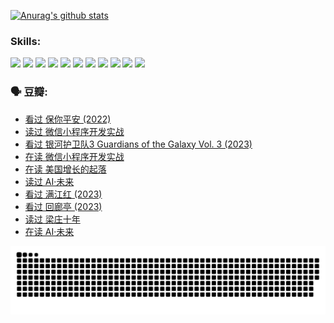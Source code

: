 
[![Anurag's github stats](https://github-readme-stats.vercel.app/api?username=w940853815)](https://github.com/anuraghazra/github-readme-stats)

### Skills:

<code><img height="32" src="https://cdn.jsdelivr.net/npm/simple-icons@v5/icons/python.svg"></code>
<code><img height="32" src="https://cdn.jsdelivr.net/npm/simple-icons@v5/icons/javascript.svg"></code>
<code><img height="32" src="https://cdn.jsdelivr.net/npm/simple-icons@v5/icons/django.svg"></code>
<code><img height="32" src="https://cdn.jsdelivr.net/npm/simple-icons@v5/icons/flask.svg"></code>
<code><img height="32" src="https://cdn.jsdelivr.net/npm/simple-icons@v5/icons/vuetify.svg"></code>
<code><img height="32" src="https://cdn.jsdelivr.net/npm/simple-icons@v5/icons/git.svg"></code>
<code><img height="32" src="https://cdn.jsdelivr.net/npm/simple-icons@v5/icons/docker.svg"></code>
<code><img height="32" src="https://cdn.jsdelivr.net/npm/simple-icons@v5/icons/postgresql.svg"></code>
<code><img height="32" src="https://cdn.jsdelivr.net/npm/simple-icons@v5/icons/elasticsearch.svg"></code>
<code><img height="32" src="https://cdn.jsdelivr.net/npm/simple-icons@v5/icons/macos.svg"></code>
<code><img height="32" src="https://cdn.jsdelivr.net/npm/simple-icons@v5/icons/linux.svg"></code>

### 🗣 豆瓣:

<!-- DOUBAN-ACTIVITIES:START -->
- [看过 保你平安‎ (2022)](https://www.douban.com/people/136069238/status/4239139510/?_i=84764704)
- [读过 微信小程序开发实战](https://www.douban.com/people/136069238/status/4237321528/?_i=84764704)
- [看过 银河护卫队3 Guardians of the Galaxy Vol. 3‎ (2023)](https://www.douban.com/people/136069238/status/4236631849/?_i=84764704)
- [在读 微信小程序开发实战](https://www.douban.com/people/136069238/status/4230177692/?_i=84764704)
- [在读 美国增长的起落](https://www.douban.com/people/136069238/status/4220055912/?_i=84764704)
- [读过 AI·未来](https://www.douban.com/people/136069238/status/4220054171/?_i=84764704)
- [看过 满江红‎ (2023)](https://www.douban.com/people/136069238/status/4219146433/?_i=84764704)
- [看过 回廊亭‎ (2023)](https://www.douban.com/people/136069238/status/4215992758/?_i=84764704)
- [读过 梁庄十年](https://www.douban.com/people/136069238/status/4206664969/?_i=84764704)
- [在读 AI·未来](https://www.douban.com/people/136069238/status/4206653520/?_i=84764704)
<!-- DOUBAN-ACTIVITIES:END -->


![Snake animation](https://raw.githubusercontent.com/w940853815/w940853815/output/github-contribution-grid-snake.svg)

<!--
**w940853815/w940853815** is a ✨ _special_ ✨ repository because its `README.md` (this file) appears on your GitHub profile.

Here are some ideas to get you started:

- 🔭 I’m currently working on ...
- 🌱 I’m currently learning ...
- 👯 I’m looking to collaborate on ...
- 🤔 I’m looking for help with ...
- 💬 Ask me about ...
- 📫 How to reach me: ...
- 😄 Pronouns: ...
- ⚡ Fun fact: ...
-->
